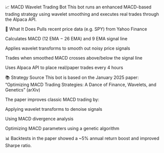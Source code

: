 📈 MACD Wavelet Trading Bot
This bot runs an enhanced MACD-based trading strategy using wavelet smoothing and executes real trades through the Alpaca API.

🚀 What It Does
Pulls recent price data (e.g. SPY) from Yahoo Finance

Calculates MACD (12 EMA − 26 EMA) and 9 EMA signal line

Applies wavelet transforms to smooth out noisy price signals

Trades when smoothed MACD crosses above/below the signal line

Uses Alpaca API to place real/paper trades every 4 hours

📚 Strategy Source
This bot is based on the January 2025 paper:
“Optimizing MACD Trading Strategies: A Dance of Finance, Wavelets, and Genetics” (arXiv)

The paper improves classic MACD trading by:

Applying wavelet transforms to denoise signals

Using MACD divergence analysis

Optimizing MACD parameters using a genetic algorithm

📊 Backtests in the paper showed a ~5% annual return boost and improved Sharpe ratio.
